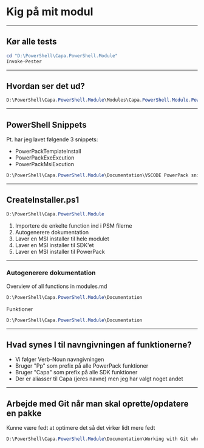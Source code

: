 # Kig på mit modul

---

## Kør alle tests

```powershell
cd "D:\PowerShell\Capa.PowerShell.Module"
Invoke-Pester
```

---

## Hvordan ser det ud?

```powershell
D:\PowerShell\Capa.PowerShell.Module\Modules\Capa.PowerShell.Module.PowerPack.Exit\Dev
```

---

## PowerShell Snippets

Pt. har jeg lavet følgende 3 snippets:

* PowerPackTemplateInstall
* PowerPackExeExcution
* PowerPackMsiExcution

```powershell
D:\PowerShell\Capa.PowerShell.Module\Documentation\VSCODE PowerPack snippets.md
```

---

## CreateInstaller.ps1

```powershell
D:\PowerShell\Capa.PowerShell.Module
```
1. Importere de enkelte function ind i PSM filerne
2. Autogenerere dokumentation
3. Laver en MSI installer til hele modulet
4. Laver en MSI installer til SDK'et
5. Laver en MSI installer til PowerPack

---

### Autogenerere dokumentation

Overview of all functions in modules.md
```powershell
D:\PowerShell\Capa.PowerShell.Module\Documentation
```

Funktioner 
```powershell
D:\PowerShell\Capa.PowerShell.Module\Documentation
```

---

## Hvad synes I til navngivningen af funktionerne?

* Vi følger Verb-Noun navngivningen
* Bruger "Pp" som prefix på alle PowerPack funktioner
* Bruger "Capa" som prefix på alle SDK funktioner
* Der er aliasser til Capa (jeres navne) men jeg har valgt noget andet

---

## Arbejde med Git når man skal oprette/opdatere en pakke

Kunne være fedt at optimere det så det virker lidt mere fedt

```powershell
D:\PowerShell\Capa.PowerShell.Module\Documentation\Working with Git when creating or updating a package.md
```